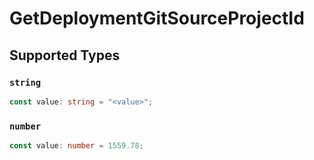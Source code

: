 # GetDeploymentGitSourceProjectId


## Supported Types

### `string`

```typescript
const value: string = "<value>";
```

### `number`

```typescript
const value: number = 1559.78;
```

